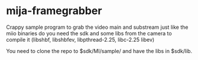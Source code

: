 # mija-framegrabber

Crappy sample program to grab the video main and substream just like the miio binaries do
you need the sdk and some libs from the camera to compile it (libshbf, libshbfev, libpthread-2.25, libc-2.25 libev) 

You need to clone the repo to $sdk/MI/sample/ and have the libs in $sdk/lib.

